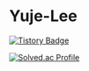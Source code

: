# Yuje-Lee
[![Tistory Badge](https://img.shields.io/badge/Tech%20Blog-555263?style=flat&logoColor=white)]("https://dbwp031.tistory.com/)

[![Solved.ac Profile](http://mazassumnida.wtf/api/v2/generate_badge?boj=dbwp031)](https://solved.ac/dbwp031/)

